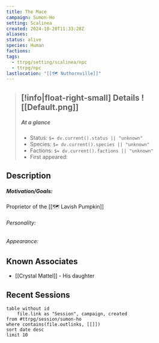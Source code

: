 ```yaml
---
title: The Mace
campaign: Sumon-Ho
setting: Scalinea
created: 2024-10-20T11:33:28Z
aliases: 
status: alive
species: Human
factions: 
tags:
  - ttrpg/setting/scalinea/npc
  - ttrpg/npc
lastlocation: "[[🗺️ Nuthornville]]"
---
```


>[!info|float-right-small] Details
> ![[Default.png]]
> ---
> 
> ##### At a glance
> 
> - Status: `$= dv.current().status || "unknown"`
> - Species: `$= dv.current().species || "unknown"`
> - Factions: `$= dv.current().factions || "unknown"`
> - First appeared:
> 
## Description

##### Motivation/Goals:

Proprietor of the [[🗺️ Lavish Pumpkin]]
###### Personality:  


###### Appearance:  


## Known Associates

- [[Crystal Mattel]] - His daughter

## Recent Sessions

```dataview
table without id
    file.link as "Session", campaign, created
from #ttrpg/session/sumon-ho
where contains(file.outlinks, [[]])
sort date desc
limit 10
```
